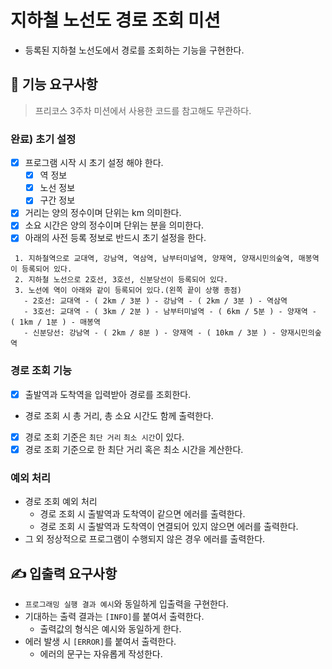 # 지하철 노선도 경로 조회 미션
- 등록된 지하철 노선도에서 경로를 조회하는 기능을 구현한다.

## 🚀 기능 요구사항
> 프리코스 3주차 미션에서 사용한 코드를 참고해도 무관하다. 

### 완료) 초기 설정
- [x] 프로그램 시작 시 초기 설정 해야 한다.
  - [x] 역 정보
  - [x] 노선 정보
  - [x] 구간 정보
- [x] 거리는 양의 정수이며 단위는 km 의미한다.
- [x] 소요 시간은 양의 정수이며 단위는 분을 의미한다.
- [x] 아래의 사전 등록 정보로 반드시 초기 설정을 한다.
```
 1. 지하철역으로 교대역, 강남역, 역삼역, 남부터미널역, 양재역, 양재시민의숲역, 매봉역이 등록되어 있다.
 2. 지하철 노선으로 2호선, 3호선, 신분당선이 등록되어 있다.
 3. 노선에 역이 아래와 같이 등록되어 있다.(왼쪽 끝이 상행 종점)
   - 2호선: 교대역 - ( 2km / 3분 ) - 강남역 - ( 2km / 3분 ) - 역삼역
   - 3호선: 교대역 - ( 3km / 2분 ) - 남부터미널역 - ( 6km / 5분 ) - 양재역 - ( 1km / 1분 ) - 매봉역
   - 신분당선: 강남역 - ( 2km / 8분 ) - 양재역 - ( 10km / 3분 ) - 양재시민의숲역
 ```

### 경로 조회 기능
- [x] 출발역과 도착역을 입력받아 경로를 조회한다.
- 경로 조회 시 총 거리, 총 소요 시간도 함께 출력한다.
- [x] 경로 조회 기준은 `최단 거리` `최소 시간`이 있다.
- [x] 경로 조회 기준으로 한 최단 거리 혹은 최소 시간을 계산한다.

### 예외 처리
- 경로 조회 예외 처리
  - 경로 조회 시 출발역과 도착역이 같으면 에러를 출력한다.
  - 경로 조회 시 출발역과 도착역이 연결되어 있지 않으면 에러를 출력한다.
- 그 외 정상적으로 프로그램이 수행되지 않은 경우 에러를 출력한다.

## ✍ 입출력 요구사항
- `프로그래밍 실행 결과 예시`와 동일하게 입출력을 구현한다.
- 기대하는 출력 결과는 `[INFO]`를 붙여서 출력한다.
  - 출력값의 형식은 예시와 동일하게 한다.
- 에러 발생 시 `[ERROR]`를 붙여서 출력한다.
  - 에러의 문구는 자유롭게 작성한다.